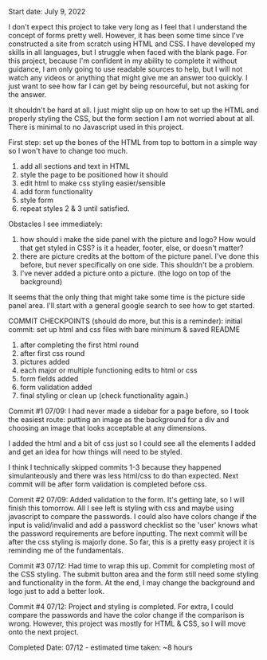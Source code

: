 Start date: July 9, 2022

I don't expect this project to take very long as I feel that I understand the concept of forms pretty well. However, it has been some time since I've constructed a site from scratch using HTML and CSS. I have developed my skills in all languages, but I struggle when faced with the blank page. For this project, because I'm confident in my ability to complete it without guidance, I am only going to use readable sources to help, but I will not watch any videos or anything that might give me an answer too quickly. I just want to see how far I can get by being resourceful, but not asking for the answer. 

It shouldn't be hard at all. I just might slip up on how to set up the HTML and properly styling the CSS, but the form section I am not worried about at all. There is minimal to no Javascript used in this project. 

First step: set up the bones of the HTML from top to bottom in a simple way so I won't have to change too much. 
1) add all sections and text in HTML
2) style the page to be positioned how it should
3) edit html to make css styling easier/sensible
4) add form functionality
5) style form
6) repeat styles 2 & 3 until satisfied.

Obstacles I see immediately:
1) how should i make the side panel with the picture and logo? How would that get styled in CSS? is it a header, footer, else, or doesn't matter?
2) there are picture credits at the bottom of the picture panel. I've done this before, but never specifically on one side. This shouldn't be a problem.
3) I've never added a picture onto a picture. (the logo on top of the background)

It seems that the only thing that might take some time is the picture side panel area. I'll start with a general google search to see how to get started.

COMMIT CHECKPOINTS (should do more, but this is a reminder):
initial commit: set up html and css files with bare minimum & saved README
1) after completing the first html round
2) after first css round
3) pictures added
4) each major or multiple functioning edits to html or css
5) form fields added
6) form validation added
7) final styling or clean up (check functionality again.)


Commit #1 07/09:
I had never made a sidebar for a page before, so I took the easiest route: putting an image as the background for a div and choosing an image that looks acceptable at any dimensions.

I added the html and a bit of css just so I could see all the elements I added and get an idea for how things will need to be styled.

I think I technically skipped commits 1-3 because they happened simulanteously and there was less html/css to do than expected. Next commit will be after form validation is completed before css.

Commit #2 07/09:
Added validation to the form. It's getting late, so I will finish this tomorrow. All I see left is styling with css and maybe using javascript to compare the passwords. I could also have colors change if the input is valid/invalid and add a password checklist so the 'user' knows what the password requirements are before inputting. The next commit will be after the css styling is majorly done. So far, this is a pretty easy project it is reminding me of the fundamentals.

Commit #3 07/12:
Had time to wrap this up. Commit for completing most of the CSS styling. The submit button area and the form still need some styling and functionality in the form. At the end, I may change the background and logo just to add a better look.

Commit #4 07/12: 
Project and styling is completed. For extra, I could compare the passwords and have the color change if the comparison is wrong. However, this project was mostly for HTML & CSS, so I will move onto the next project.

Completed Date: 07/12 - estimated time taken: ~8 hours